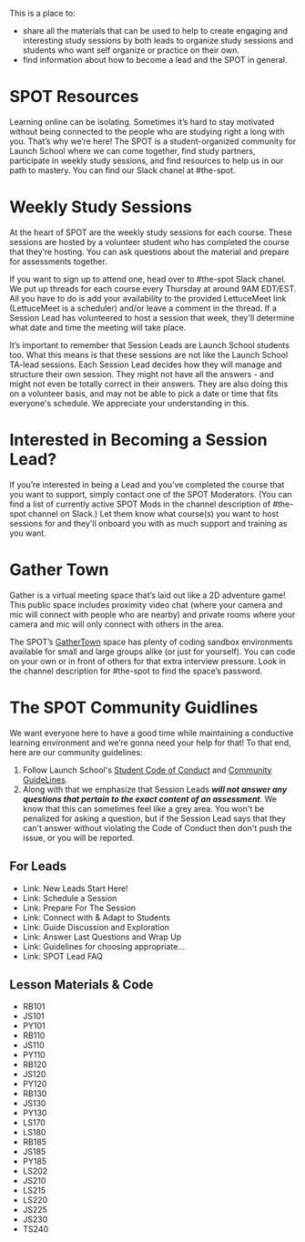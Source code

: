 
This is a place to:
- share all the materials that can be used to help to create engaging and interesting study sessions by both leads to organize study sessions and students who want self organize or practice on their own.
- find information about how to become a lead and the SPOT in general.

# SPOT Resources
Learning online can be isolating. Sometimes it’s hard to stay motivated without being connected to the people who are studying right a long with you. That’s why we’re here! The SPOT is a student-organized community for Launch School where we can come together, find study partners, participate in weekly study sessions, and find resources to help us in our path to mastery. You can find our Slack chanel at #the-spot.

# Weekly Study Sessions
At the heart of SPOT are the weekly study sessions for each course. These sessions are hosted by a volunteer student who has completed the course that they’re hosting. You can ask questions about the material and prepare for assessments together.

If you want to sign up to attend one, head over to #the-spot Slack chanel. We put up threads for each course every Thursday at around 9AM EDT/EST. All you have to do is add your availability to the provided LettuceMeet link (LettuceMeet is a scheduler) and/or leave a comment in the thread. If a Session Lead has volunteered to host a session that week, they'll determine what date and time the meeting will take place.

It’s important to remember that Session Leads are Launch School students too. What this means is that these sessions are not like the Launch School TA-lead sessions. Each Session Lead decides how they will manage and structure their own session. They might not have all the answers - and might not even be totally correct in their answers. They are also doing this on a volunteer basis, and may not be able to pick a date or time that fits everyone's schedule. We appreciate your understanding in this.

# Interested in Becoming a Session Lead?
If you’re interested in being a Lead and you’ve completed the course that you want to support, simply contact one of the SPOT Moderators. (You can find a list of currently active SPOT Mods in the channel description of #the-spot channel on Slack.) Let them know what course(s) you want to host sessions for and they'll onboard you with as much support and training as you want.

# Gather Town
Gather is a virtual meeting space that’s laid out like a 2D adventure game! This public space includes proximity video chat (where your camera and mic will connect with people who are nearby) and private rooms where your camera and mic will only connect with others in the area.

The SPOT’s [GatherTown](https://bit.ly/3vdLlY6) space has plenty of coding sandbox environments available for small and large groups alike (or just for yourself). You can code on your own or in front of others for that extra interview pressure. Look in the channel description for #the-spot to find the space’s password.

# The SPOT Community Guidlines
We want everyone here to have a good time while maintaining a conductive learning environment and we’re gonna need your help for that! To that end, here are our community guidelines:

1. Follow Launch School's [Student Code of Conduct](https://launchschool.com/code_of_conduct) and [Community GuideLines](https://launchschool.com/community_guidelines).
2. Along with that we emphasize that Session Leads _**will not answer any questions that pertain to the exact content of an assessment**_. We know that this can sometimes feel like a grey area. You won't be penalized for asking a question, but if the Session Lead says that they can't answer without violating the Code of Conduct then don't push the issue, or you will be reported.

## For Leads
- Link: New Leads Start Here!
- Link: Schedule a Session
- Link: Prepare For The Session
- Link: Connect with & Adapt to Students
- Link: Guide Discussion and Exploration
- Link: Answer Last Questions and Wrap Up
- Link: Guidelines for choosing appropriate...
- Link: SPOT Lead FAQ
## Lesson Materials & Code
- RB101
- JS101
- PY101
- RB110
- JS110
- PY110
- RB120
- JS120
- PY120
- RB130
- JS130
- PY130
- LS170
- LS180
- RB185
- JS185
- PY185
- LS202
- JS210
- LS215
- LS220
- JS225
- JS230
- TS240